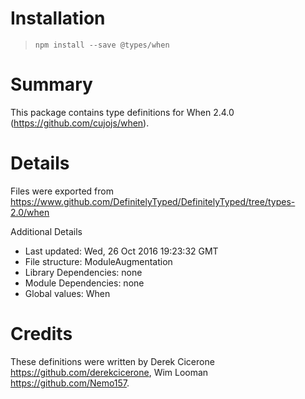# Installation
> `npm install --save @types/when`

# Summary
This package contains type definitions for When 2.4.0 (https://github.com/cujojs/when).

# Details
Files were exported from https://www.github.com/DefinitelyTyped/DefinitelyTyped/tree/types-2.0/when

Additional Details
 * Last updated: Wed, 26 Oct 2016 19:23:32 GMT
 * File structure: ModuleAugmentation
 * Library Dependencies: none
 * Module Dependencies: none
 * Global values: When

# Credits
These definitions were written by Derek Cicerone <https://github.com/derekcicerone>, Wim Looman <https://github.com/Nemo157>.
